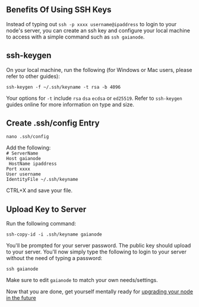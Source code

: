 ## Benefits Of Using SSH Keys  
  
Instead of typing out `ssh -p xxxx username@ipaddress` to login to your node's server, you can create an ssh key and configure your local machine to access with a simple command such as `ssh gaianode`.  

## ssh-keygen  
  
On your local machine, run the following (for Windows or Mac users, please refer to other guides):  
  
`ssh-keygen -f ~/.ssh/keyname -t rsa -b 4096`  

Your options for `-t` include `rsa` `dsa` `ecdsa` or `ed25519`. Refer to `ssh-keygen` guides online for more information on type and size.  

## Create .ssh/config Entry  
  
`nano .ssh/config`  
  
Add the following:  
`# ServerName`  
`Host gaianode`  
` HostName ipaddress`  
 `Port xxxx`  
 `User username`  
 `IdentityFile ~/.ssh/keyname`  
   
CTRL+X and save your file.  
  
## Upload Key to Server
Run the following command:  
  
`ssh-copy-id -i .ssh/keyname gaianode`  

You'll be prompted for your server password. The public key should upload to your server. You'll now simply type the following to login to your server without the need of typing a password:  
  
`ssh gaianode`  

Make sure to edit `gaianode` to match your own needs/settings.

Now that you are done, get yourself mentally ready for [upgrading your node in the future](https://github.com/reversesigh/cosmos_node-initial_setup/blob/main/06_upgrade_note.md)  
